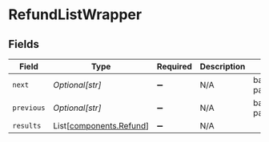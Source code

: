 # RefundListWrapper


## Fields

| Field                                                        | Type                                                         | Required                                                     | Description                                                  | Example                                                      |
| ------------------------------------------------------------ | ------------------------------------------------------------ | ------------------------------------------------------------ | ------------------------------------------------------------ | ------------------------------------------------------------ |
| `next`                                                       | *Optional[str]*                                              | :heavy_minus_sign:                                           | N/A                                                          | baseurl?page=3&results=10                                    |
| `previous`                                                   | *Optional[str]*                                              | :heavy_minus_sign:                                           | N/A                                                          | baseurl?page=1&results=10                                    |
| `results`                                                    | List[[components.Refund](../../models/components/refund.md)] | :heavy_minus_sign:                                           | N/A                                                          |                                                              |